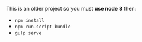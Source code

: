 This is an older project so you must **use node 8** then:

- `npm install` 
- `npm run-script bundle`
- `gulp serve`
